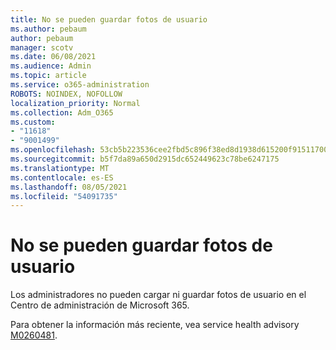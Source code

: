 ```yaml
---
title: No se pueden guardar fotos de usuario
ms.author: pebaum
author: pebaum
manager: scotv
ms.date: 06/08/2021
ms.audience: Admin
ms.topic: article
ms.service: o365-administration
ROBOTS: NOINDEX, NOFOLLOW
localization_priority: Normal
ms.collection: Adm_O365
ms.custom:
- "11618"
- "9001499"
ms.openlocfilehash: 53cb5b223536cee2fbd5c896f38ed8d1938d615200f9151170070422da229448
ms.sourcegitcommit: b5f7da89a650d2915dc652449623c78be6247175
ms.translationtype: MT
ms.contentlocale: es-ES
ms.lasthandoff: 08/05/2021
ms.locfileid: "54091735"
---
```

# <a name="unable-to-save-user-photos"></a>No se pueden guardar fotos de usuario

Los administradores no pueden cargar ni guardar fotos de usuario en el Centro de administración de Microsoft 365.

Para obtener la información más reciente, vea service health advisory [M0260481](https://admin.microsoft.com/Adminportal/Home?source=applauncher#/servicehealth/advisories/:/alerts/MO260481).
